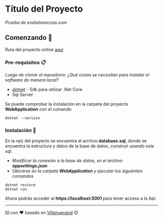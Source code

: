 
# Título del Proyecto

_Prueba de evolutionscsas.com_

## Comenzando 🚀
Ruta del proyecto online [aquí](https://evolutiontest.herokuapp.com)

### Pre-requisitos 📋
_Luego de clonar el repositorio:_
_¿Qué cosas se necesitan para instalar el software de manera local?_
* [dotnet](https://dotnet.microsoft.com/download/thank-you/dotnet-sdk-3.0.100-windows-x64-installer) - Sdk para utilizar .Net Core
* Sql Server

Se puede comprobar la instalación en la carpeta del proyecto **WebApplication** con el comando
```
dotnet --version
```

### Instalación 🔧
En la raíz del proyecto se encuentra el archivo **database.sql**, donde se encuentra la estructura y datos de la base de datos, _construir usando este sql_.

* _Modificar la conexión a la base de datos, en el archivo **appsettings.json**_
* _Ubicarse en la carpeta **WebApplication** y ejecutar los siguientes comandos_
```
dotnet restore
dotnet run
```

Ahora podrás acceder al **https://localhost:5001** para tener acceso a la Api.

---
⌨️ con ❤️ basado en  [Villanuevand](https://gist.github.com/Villanuevand/6386899f70346d4580c723232524d35a#file-readme-espanol-md) 😊

